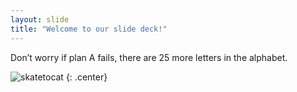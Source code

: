 ```yaml
---
layout: slide
title: "Welcome to our slide deck!"
---
```


Don’t worry if plan A fails, there are 25 more letters in the alphabet.

![skatetocat](https://octodex.github.com/images/skatetocat.png)
{: .center}
